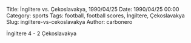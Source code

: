 Title: İngiltere vs. Çekoslavakya, 1990/04/25
Date: 1990/04/25 00:00
Category: sports
Tags: football, football scores, İngiltere, Çekoslavakya
Slug: ingiltere-vs-cekoslavakya
Author: carbonero


İngiltere 4 - 2 Çekoslavakya
